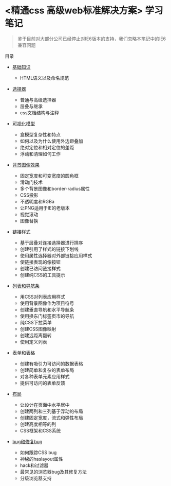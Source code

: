 # <精通css 高级web标准解决方案> 学习笔记

> 鉴于目前对大部分公司已经停止对IE6版本的支持，我们忽略本笔记中的IE6兼容问题

目录

* [基础知识](https://github.com/caixiaojia/css-adv-sum/blob/master/chapter1/index.md)

    * HTML语义以及命名规范 
    
* [选择器](https://github.com/caixiaojia/css-adv-sum/blob/master/chapter2/index.md)

    * 普通与高级选择器
    * 层叠与继承
    * css文档结构与注释
    
* [可视化模型](https://github.com/caixiaojia/css-adv-sum/blob/master/chapter3/index.md)

    * 盒模型复杂性和特点
    * 如何以及为什么使用外边距叠加
    * 绝对定位和相对定位的差距
    * 浮动和清理如何工作    
    
* [背景图像效果](https://github.com/caixiaojia/css-adv-sum/blob/master/chapter4/index.md)

    * 固定宽度和可变宽度的圆角框
    * 滑动门技术
    * 多个背景图像和border-radius属性
    * CSS投影
    * 不透明度和RGBa
    * 让PNG适用于IE的老版本
    * 视觉滚动
    * 图像替换

* [链接样式](https://github.com/caixiaojia/css-adv-sum/blob/master/chapter5/index.md)
    
    * 基于层叠对连接选择器进行排序
    * 创建引用了样式的链接下划线
    * 使用属性选择器对外部链接应用样式
    * 使链接表现的像按钮
    * 创建已访问链接样式
    * 创建纯CSS的工具提示
    
* [列表和导航条](https://github.com/caixiaojia/css-adv-sum/blob/master/chapter6/index.md)
    
    * 用CSS对列表应用样式
    * 使用背景图像作为项目符号
    * 创建垂直导航和水平导航条
    * 使用换东门标签页市的导航
    * 纯CSS下拉菜单
    * 创建CSS图像映射
    * 创建远距离翻转
    * 使用定义列表
    
* [表单和表格](https://github.com/caixiaojia/css-adv-sum/blob/master/chapter7/index.md)

    * 创建有吸引力可访问的数据表格
    * 创建简单和复杂的表单布局
    * 对各种表单元素应用样式
    * 提供可访问的表单反馈
    
* [布局](https://github.com/caixiaojia/css-adv-sum/blob/master/chapter8/index.md)

    * 让设计在页面中水平居中
    * 创建两列和三列基于浮动的布局
    * 创建固定宽度，流式和弹性布局
    * 创建高度相等的列
    * CSS框架和CSS系统
    
* [bug和修复bug](https://github.com/caixiaojia/css-adv-sum/blob/master/chapter9/index.md)
    
    * 如何跟踪CSS bug
    * 神秘的haslayout属性
    * hack和过滤器
    * 最常见的浏览器bug及其修复方法
    * 分级浏览器支持
 
    